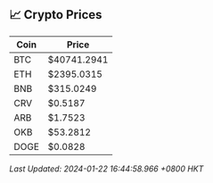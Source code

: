 ## 📈 Crypto Prices

| Coin | Price |
| ---- | ----- |
| BTC | $40741.2941 |
| ETH | $2395.0315 |
| BNB | $315.0249 |
| CRV | $0.5187 |
| ARB | $1.7523 |
| OKB | $53.2812 |
| DOGE | $0.0828 |

_Last Updated: 2024-01-22 16:44:58.966 +0800 HKT_